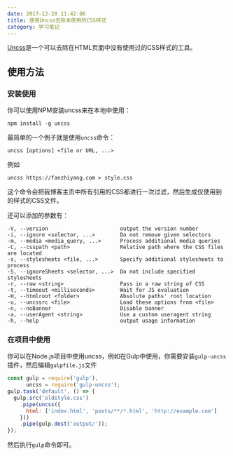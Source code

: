 ```yaml
---
date: 2017-12-28 11:42:06
title: 使用Uncss去除未使用的CSS样式
category: 学习笔记
---
```


[Uncss](https://github.com/giakki/uncss)是一个可以去除在HTML页面中没有使用过的CSS样式的工具。

## 使用方法

### 安装使用

你可以使用NPM安装uncss来在本地中使用：

```
npm install -g uncss
```

最简单的一个例子就是使用`uncss`命令：



```
uncss [options] <file or URL, ...>
```

例如

```
uncss https://fanzhiyang.com > style.css
```

这个命令会把我博客主页中所有引用的CSS都进行一次过滤，然后生成仅使用到的样式的CSS文件。

还可以添加的参数有：

```
-V, --version                       output the version number
-i, --ignore <selector, ...>        Do not remove given selectors
-m, --media <media_query, ...>      Process additional media queries
-C, --csspath <path>                Relative path where the CSS files are located
-s, --stylesheets <file, ...>       Specify additional stylesheets to process
-S, --ignoreSheets <selector, ...>  Do not include specified stylesheets
-r, --raw <string>                  Pass in a raw string of CSS
-t, --timeout <milliseconds>        Wait for JS evaluation
-H, --htmlroot <folder>             Absolute paths' root location
-u, --uncssrc <file>                Load these options from <file>
-n, --noBanner                      Disable banner
-a, --userAgent <string>            Use a custom useragent string
-h, --help                          output usage information
```

### 在项目中使用

你可以在Node.js项目中使用uncss，例如在Gulp中使用，你需要安装`gulp-uncss`插件，然后编辑`gulpfile.js`文件

```js
const gulp = require('gulp'),
      uncss = require('gulp-uncss');
gulp.task('default', () => {
  gulp.src('oldstyle.css')
    .pipe(uncss({
      html: ['index.html', 'posts/**/*.html', 'http://example.com']
    }))
    .pipe(gulp.dest('output/'));
});
```

然后执行`gulp`命令即可。